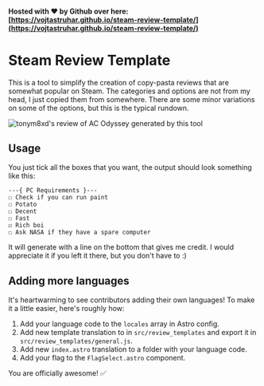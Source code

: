#### Hosted with ❤ by Github over here: [https://vojtastruhar.github.io/steam-review-template/](https://vojtastruhar.github.io/steam-review-template/)

# Steam Review Template

This is a tool to simplify the creation of copy-pasta reviews that are somewhat popular on Steam. The categories and options are not from my head, I just copied them from somewhere. There are some minor variations on some of the options, but this is the typical rundown.

![tonym8xd's review of AC Odyssey generated by this tool](./Review-screenshot.png)

## Usage

You just tick all the boxes that you want, the output should look something like this:

```
---{ PC Requirements }---
☐ Check if you can run paint
☐ Potato
☐ Decent
☐ Fast
☑ Rich boi
☐ Ask NASA if they have a spare computer
```

It will generate with a line on the bottom that gives me credit. I would appreciate it if you left it there, but you don't have to :)

## Adding more languages

It's heartwarming to see contributors adding their own languages! To make it a little easier, here's roughly how:

1. Add your language code to the `locales` array in Astro config.
2. Add new template translation to in `src/review_templates` and export it in `src/review_templates/general.js`.
3. Add new `index.astro` translation to a folder with your language code.
4. Add your flag to the `FlagSelect.astro` component.

You are officially awesome! ✅
